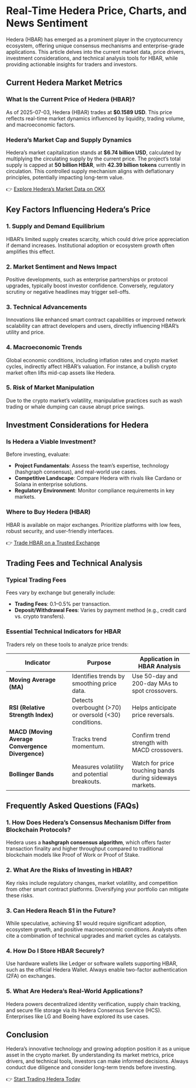 # Real-Time Hedera Price, Charts, and News Sentiment  

Hedera (HBAR) has emerged as a prominent player in the cryptocurrency ecosystem, offering unique consensus mechanisms and enterprise-grade applications. This article delves into the current market data, price drivers, investment considerations, and technical analysis tools for HBAR, while providing actionable insights for traders and investors.  

## Current Hedera Market Metrics  

### What Is the Current Price of Hedera (HBAR)?  
As of 2025-07-03, Hedera (HBAR) trades at **$0.1589 USD**. This price reflects real-time market dynamics influenced by liquidity, trading volume, and macroeconomic factors.  

### Hedera’s Market Cap and Supply Dynamics  
Hedera’s market capitalization stands at **$6.74 billion USD**, calculated by multiplying the circulating supply by the current price. The project’s total supply is capped at **50 billion HBAR**, with **42.39 billion tokens** currently in circulation. This controlled supply mechanism aligns with deflationary principles, potentially impacting long-term value.  

👉 [Explore Hedera’s Market Data on OKX](https://bit.ly/okx-bonus)  

## Key Factors Influencing Hedera’s Price  

### 1. Supply and Demand Equilibrium  
HBAR’s limited supply creates scarcity, which could drive price appreciation if demand increases. Institutional adoption or ecosystem growth often amplifies this effect.  

### 2. Market Sentiment and News Impact  
Positive developments, such as enterprise partnerships or protocol upgrades, typically boost investor confidence. Conversely, regulatory scrutiny or negative headlines may trigger sell-offs.  

### 3. Technical Advancements  
Innovations like enhanced smart contract capabilities or improved network scalability can attract developers and users, directly influencing HBAR’s utility and price.  

### 4. Macroeconomic Trends  
Global economic conditions, including inflation rates and crypto market cycles, indirectly affect HBAR’s valuation. For instance, a bullish crypto market often lifts mid-cap assets like Hedera.  

### 5. Risk of Market Manipulation  
Due to the crypto market’s volatility, manipulative practices such as wash trading or whale dumping can cause abrupt price swings.  

## Investment Considerations for Hedera  

### Is Hedera a Viable Investment?  
Before investing, evaluate:  
- **Project Fundamentals**: Assess the team’s expertise, technology (hashgraph consensus), and real-world use cases.  
- **Competitive Landscape**: Compare Hedera with rivals like Cardano or Solana in enterprise solutions.  
- **Regulatory Environment**: Monitor compliance requirements in key markets.  

### Where to Buy Hedera (HBAR)  
HBAR is available on major exchanges. Prioritize platforms with low fees, robust security, and user-friendly interfaces.  

👉 [Trade HBAR on a Trusted Exchange](https://bit.ly/okx-bonus)  

## Trading Fees and Technical Analysis  

### Typical Trading Fees  
Fees vary by exchange but generally include:  
- **Trading Fees**: 0.1–0.5% per transaction.  
- **Deposit/Withdrawal Fees**: Varies by payment method (e.g., credit card vs. crypto transfers).  

### Essential Technical Indicators for HBAR  
Traders rely on these tools to analyze price trends:  

| Indicator         | Purpose                                  | Application in HBAR Analysis              |  
|--------------------|------------------------------------------|-------------------------------------------|  
| **Moving Average (MA)** | Identifies trends by smoothing price data. | Use 50-day and 200-day MAs to spot crossovers. |  
| **RSI (Relative Strength Index)** | Detects overbought (>70) or oversold (<30) conditions. | Helps anticipate price reversals.         |  
| **MACD (Moving Average Convergence Divergence)** | Tracks trend momentum.                     | Confirm trend strength with MACD crossovers. |  
| **Bollinger Bands**     | Measures volatility and potential breakouts. | Watch for price touching bands during sideways markets. |  

## Frequently Asked Questions (FAQs)  

### 1. **How Does Hedera’s Consensus Mechanism Differ from Blockchain Protocols?**  
Hedera uses a **hashgraph consensus algorithm**, which offers faster transaction finality and higher throughput compared to traditional blockchain models like Proof of Work or Proof of Stake.  

### 2. **What Are the Risks of Investing in HBAR?**  
Key risks include regulatory changes, market volatility, and competition from other smart contract platforms. Diversifying your portfolio can mitigate these risks.  

### 3. **Can Hedera Reach $1 in the Future?**  
While speculative, achieving $1 would require significant adoption, ecosystem growth, and positive macroeconomic conditions. Analysts often cite a combination of technical upgrades and market cycles as catalysts.  

### 4. **How Do I Store HBAR Securely?**  
Use hardware wallets like Ledger or software wallets supporting HBAR, such as the official Hedera Wallet. Always enable two-factor authentication (2FA) on exchanges.  

### 5. **What Are Hedera’s Real-World Applications?**  
Hedera powers decentralized identity verification, supply chain tracking, and secure file storage via its Hedera Consensus Service (HCS). Enterprises like LG and Boeing have explored its use cases.  

## Conclusion  

Hedera’s innovative technology and growing adoption position it as a unique asset in the crypto market. By understanding its market metrics, price drivers, and technical tools, investors can make informed decisions. Always conduct due diligence and consider long-term trends before investing.  

👉 [Start Trading Hedera Today](https://bit.ly/okx-bonus)